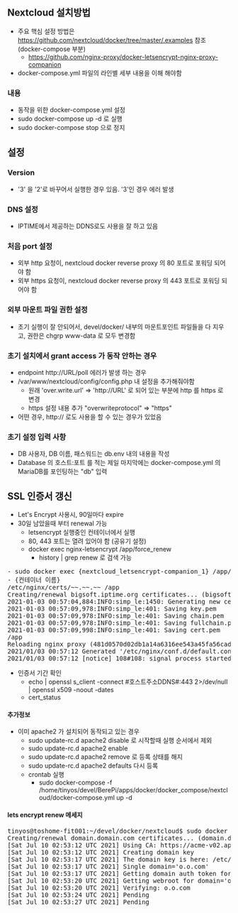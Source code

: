 ## Nextcloud 설치방법
- 주요 핵심 설정 방법은 https://github.com/nextcloud/docker/tree/master/.examples 참조 (docker-compose 부분)
  - https://github.com/nginx-proxy/docker-letsencrypt-nginx-proxy-companion
- docker-compose.yml 파일의 라인별 세부 내용을 이해 해야함
### 내용
- 동작을 위한 docker-compose.yml 설정
- sudo docker-compose up -d 로 실행
- sudo docker-compose stop 으로 정지
## 설정
### Version
- '3' 을 '2'로 바꾸어서 실행한 경우 있음. '3'인 경우 에러 발생
### DNS 설정
- IPTIME에서 제공하는 DDNS로도 사용을 잘 하고 있음
### 처음 port 설정
- 외부 http 요청이, nextcloud docker reverse proxy 의 80 포트로 포워딩 되어야 함
- 외부 https 요청이, nextcloud docker reverse proxy 의 443 포트로 포워딩 되어야 함
### 외부 마운트 파일 권한 설정
- 초기 실행이 잘 안되어서, devel/docker/ 내부의 마운트포인트 파일들을 다 지우고, 권한은 chgrp www-data 로 모두 변경함 
### 초기 설치에서 grant access 가 동작  안하는 경우 
- endpoint http://URL/poll 에러가 발생 하는 경우
- /var/www/nextcloud/config/config.php 내 설정을 추가해줘야함
  - 원래 'over.write.url' => 'http://URL' 로 되어 있는 부분에 http 를 https 로 변경
  - https 설정 내용 추가 "overwriteprotocol" => "https"
- 어떤 경우, http:// 로도 사용을 할 수 있는 경우가 있었음 
### 초기 설정 입력 사항
- DB 사용자, DB 이름, 패스워드는 db.env 내의 내용을 작성
- Database 의 호스트:포트 를 적는 제일 마지막에는 docker-compose.yml 의 MariaDB를 포인팅하는 "db" 입력 

## SSL 인증서 갱신
- Let's Encrypt 사용시, 90일마다 expire
- 30일 남았을때 부터 renewal 가능
  - letsencrypt 실행중인 컨테이너에서 실행
  - 80, 443 포트는 열려 있어야 함 (공유기 설정)
  - docker exec nginx-letsencrypt /app/force_renew
    - history | grep renew 로 검색 가능 
<pre>
- sudo docker exec {nextcloud_letsencrypt-companion_1} /app/force_renew
- {컨테이너 이름}
/etc/nginx/certs/~~.~~.~~ /app
Creating/renewal bigsoft.iptime.org certificates... (bigsoft.iptime.org)
2021-01-03 00:57:04,884:INFO:simp_le:1450: Generating new certificate private key
2021-01-03 00:57:09,978:INFO:simp_le:401: Saving key.pem
2021-01-03 00:57:09,978:INFO:simp_le:401: Saving chain.pem
2021-01-03 00:57:09,978:INFO:simp_le:401: Saving fullchain.pem
2021-01-03 00:57:09,998:INFO:simp_le:401: Saving cert.pem
/app
Reloading nginx proxy (481d0570d02db1a14a6316ee543a45fa56cad26b961d9004a6ee0ad1187f7f50)...
2021/01/03 00:57:12 Generated '/etc/nginx/conf.d/default.conf' from 4 containers
2021/01/03 00:57:12 [notice] 108#108: signal process started  
</pre>
    
    
  - 인증서 기간 확인
    - echo | openssl s_client -connect #호스트주소DDNS#:443 2>/dev/null | openssl x509 -noout -dates
    - cert_status

#### 추가정보
- 이미 apache2 가 설치되어 동작되고 있는 경우
  - sudo update-rc.d apache2 disable 로 시작할때 실행 순서에서 제외
  - sudo update-rc.d apache2 enable 
  - sudo update-rc.d apache2 remove 로 등록 상태를 해지
  - sudo update-rc.d apache2 defaults 다시 등록
  - crontab 실행
    - sudo docker-compose -f /home/tinyos/devel/BerePi/apps/docker/docker_compose/nextcloud/docker-compose.yml up -d

#### lets encrypt renew 메세지
<pre>
tinyos@toshome-fit001:~/devel/docker/nextcloud$ sudo docker exec letsencrypt-companion_1 /app/force_renew
Creating/renewal domain.domain.com certificates... (domain.domain.com)
[Sat Jul 10 02:53:12 UTC 2021] Using CA: https://acme-v02.api.letsencrypt.org/directory
[Sat Jul 10 02:53:12 UTC 2021] Creating domain key
[Sat Jul 10 02:53:17 UTC 2021] The domain key is here: /etc/acme.sh/n.@ail.com/s.oo.com/s.m.com.key
[Sat Jul 10 02:53:17 UTC 2021] Single domain='o.o.com'
[Sat Jul 10 02:53:17 UTC 2021] Getting domain auth token for each domain
[Sat Jul 10 02:53:20 UTC 2021] Getting webroot for domain='o.o.com'
[Sat Jul 10 02:53:20 UTC 2021] Verifying: o.o.com
[Sat Jul 10 02:53:24 UTC 2021] Pending
[Sat Jul 10 02:53:27 UTC 2021] Pending
</pre>
